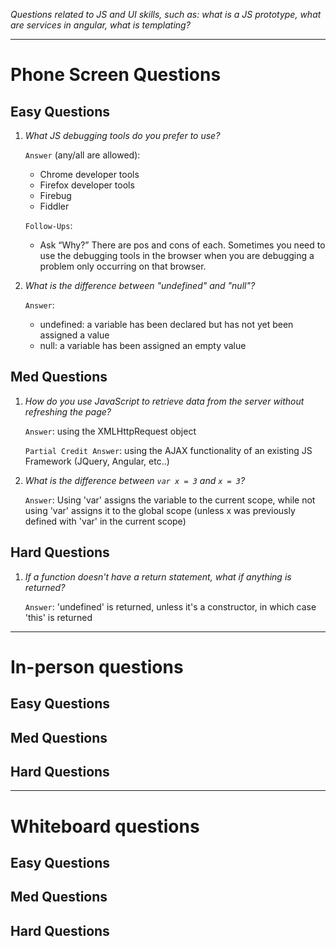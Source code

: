 *Questions related to JS and UI skills, such as: what is a JS prototype, what are services in angular, what is templating?*

---

# Phone Screen Questions

## Easy Questions

1. *What JS debugging tools do you prefer to use?*

    `Answer` (any/all are allowed):
    * Chrome developer tools
    * Firefox developer tools
    * Firebug
    * Fiddler

    `Follow-Ups`:
    * Ask “Why?” There are pos and cons of each.  Sometimes you need to use the debugging tools in the browser when you are debugging a problem only occurring on that browser.

2. *What is the difference between "undefined" and "null"?*

   `Answer`: 
    * undefined: a variable has been declared but has not yet been assigned a value
    * null: a variable has been assigned an empty value

## Med Questions

1. *How do you use JavaScript to retrieve data from the server without refreshing the page?*
    
    `Answer`: using the XMLHttpRequest object
    
    `Partial Credit Answer`: using the AJAX functionality of an existing JS Framework (JQuery, Angular, etc..)

2. *What is the difference between `var x = 3` and `x = 3`?*
    
    `Answer`: Using 'var' assigns the variable to the current scope, while not using 'var' assigns it to the global scope (unless x was previously defined with 'var' in the current scope)


## Hard Questions
1. *If a function doesn't have a return statement, what if anything is returned?*

    `Answer`: 'undefined' is returned, unless it's a constructor, in which case 'this' is returned

---

# In-person questions

## Easy Questions

## Med Questions

## Hard Questions

---

# Whiteboard questions

## Easy Questions

## Med Questions

## Hard Questions